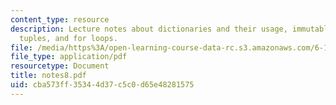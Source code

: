 ```yaml
---
content_type: resource
description: Lecture notes about dictionaries and their usage, immutable objects,
  tuples, and for loops.
file: /media/https%3A/open-learning-course-data-rc.s3.amazonaws.com/6-189-a-gentle-introduction-to-programming-using-python-january-iap-2008/cba573ff35344d37c5c0d65e48281575_notes8.pdf
file_type: application/pdf
resourcetype: Document
title: notes8.pdf
uid: cba573ff-3534-4d37-c5c0-d65e48281575
---
```

